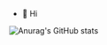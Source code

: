 - 👋 Hi







![Anurag's GitHub stats](https://github-readme-stats.vercel.app/api?username=heryckmp&show_icons=true&theme=transparent)

